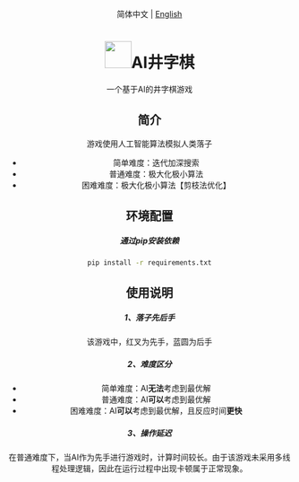 <div align="center">

<p align="center">
简体中文 | <a href="src/docs/README_en.md">English</a>
</p>


<h1><img src="src/images/logo/ticTacToe.ico" alt="" width="48" height="48">AI井字棋</h1>
一个基于AI的井字棋游戏


## 简介
游戏使用人工智能算法模拟人类落子
+ 简单难度：迭代加深搜索
+ 普通难度：极大化极小算法
+ 困难难度：极大化极小算法【剪枝法优化】

## 环境配置
##### 通过pip安装依赖
```bash
pip install -r requirements.txt
```

## 使用说明
##### 1、落子先后手
该游戏中，红叉为先手，蓝圆为后手

##### 2、难度区分
+ 简单难度：AI**无法**考虑到最优解
+ 普通难度：AI**可以**考虑到最优解
+ 困难难度：AI**可以**考虑到最优解，且反应时间**更快**

##### 3、操作延迟
在普通难度下，当AI作为先手进行游戏时，计算时间较长。由于该游戏未采用多线程处理逻辑，因此在运行过程中出现卡顿属于正常现象。


